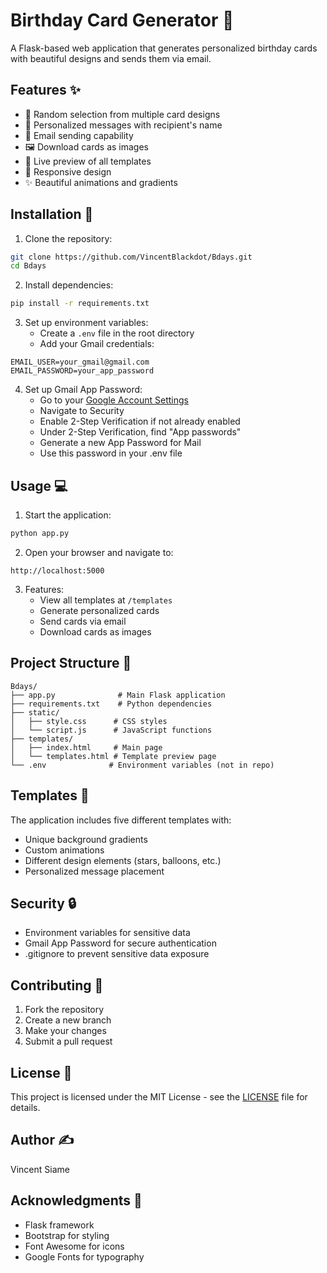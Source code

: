 # Birthday Card Generator 🎉

A Flask-based web application that generates personalized birthday cards with beautiful designs and sends them via email.

## Features ✨

- 🎨 Random selection from multiple card designs
- 📝 Personalized messages with recipient's name
- 📧 Email sending capability
- 🖼️ Download cards as images
- 👀 Live preview of all templates
- 🎯 Responsive design
- ✨ Beautiful animations and gradients

## Installation 🚀

1. Clone the repository:
```bash
git clone https://github.com/VincentBlackdot/Bdays.git
cd Bdays
```

2. Install dependencies:
```bash
pip install -r requirements.txt
```

3. Set up environment variables:
   - Create a `.env` file in the root directory
   - Add your Gmail credentials:
```
EMAIL_USER=your_gmail@gmail.com
EMAIL_PASSWORD=your_app_password
```

4. Set up Gmail App Password:
   - Go to your [Google Account Settings](https://myaccount.google.com/)
   - Navigate to Security
   - Enable 2-Step Verification if not already enabled
   - Under 2-Step Verification, find "App passwords"
   - Generate a new App Password for Mail
   - Use this password in your .env file

## Usage 💻

1. Start the application:
```bash
python app.py
```

2. Open your browser and navigate to:
```
http://localhost:5000
```

3. Features:
   - View all templates at `/templates`
   - Generate personalized cards
   - Send cards via email
   - Download cards as images

## Project Structure 📁

```
Bdays/
├── app.py              # Main Flask application
├── requirements.txt    # Python dependencies
├── static/
│   ├── style.css      # CSS styles
│   └── script.js      # JavaScript functions
├── templates/
│   ├── index.html     # Main page
│   └── templates.html # Template preview page
└── .env              # Environment variables (not in repo)
```

## Templates 🎨

The application includes five different templates with:
- Unique background gradients
- Custom animations
- Different design elements (stars, balloons, etc.)
- Personalized message placement

## Security 🔒

- Environment variables for sensitive data
- Gmail App Password for secure authentication
- .gitignore to prevent sensitive data exposure

## Contributing 🤝

1. Fork the repository
2. Create a new branch
3. Make your changes
4. Submit a pull request

## License 📄

This project is licensed under the MIT License - see the [LICENSE](LICENSE) file for details.

## Author ✍️

Vincent Siame

## Acknowledgments 🙏

- Flask framework
- Bootstrap for styling
- Font Awesome for icons
- Google Fonts for typography
